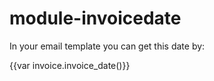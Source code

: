 # module-invoicedate



In your email template you can get this date by:

{{var invoice.invoice_date()}}
